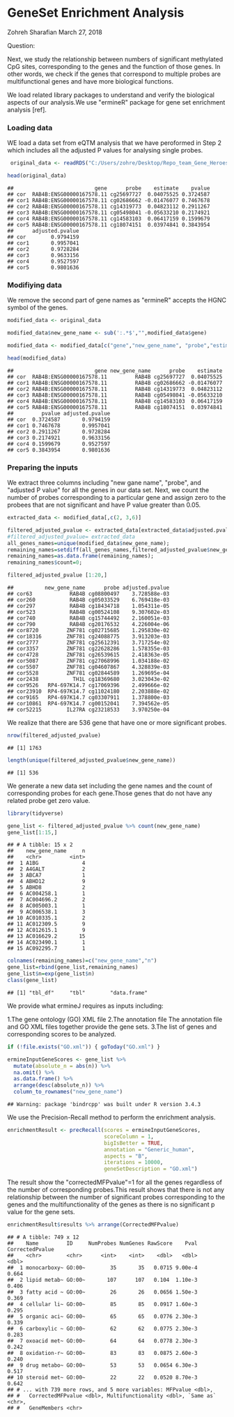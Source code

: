 GeneSet Enrichment Analysis
================
Zohreh Sharafian
March 27, 2018

Question:

Next, we study the relationship between numbers of significant methylated CpG sites, corresponding to the genes and the function of those genes. In other words, we check if the genes that correspond to multiple probes are multifunctional genes and have more biological functions.

We load related library packages to understand and verify the biological aspects of our analysis.We use "ermineR" package for gene set enrichment analysis \[ref\].

### Loading data

WE load a data set from eQTM analysis that we have peroformed in Step 2 which includes all the adjusted P values for analysing single probes.

``` r
 original_data <- readRDS("C:/Users/zohre/Desktop/Repo_team_Gene_Heroes/Code/Step4/cor_test_results_PCA_lapply_V4.rds")

head(original_data)
```

    ##                          gene      probe    estimate    pvalue
    ## cor  RAB4B:ENSG00000167578.11 cg25697727  0.04075525 0.3724587
    ## cor1 RAB4B:ENSG00000167578.11 cg02686662 -0.01476077 0.7467678
    ## cor2 RAB4B:ENSG00000167578.11 cg14319773  0.04823112 0.2911267
    ## cor3 RAB4B:ENSG00000167578.11 cg05498041 -0.05633210 0.2174921
    ## cor4 RAB4B:ENSG00000167578.11 cg14583103  0.06417159 0.1599679
    ## cor5 RAB4B:ENSG00000167578.11 cg18074151  0.03974841 0.3843954
    ##      adjusted.pvalue
    ## cor        0.9794159
    ## cor1       0.9957041
    ## cor2       0.9728284
    ## cor3       0.9633156
    ## cor4       0.9527597
    ## cor5       0.9801636

### Modifiying data

We remove the second part of gene names as "ermineR" accepts the HGNC symbol of the genes.

``` r
modified_data <- original_data

modified_data$new_gene_name <- sub(':.*$',"",modified_data$gene)

modified_data <- modified_data[c("gene","new_gene_name", "probe","estimate", "pvalue", "adjusted.pvalue")]

head(modified_data)
```

    ##                          gene new_gene_name      probe    estimate
    ## cor  RAB4B:ENSG00000167578.11         RAB4B cg25697727  0.04075525
    ## cor1 RAB4B:ENSG00000167578.11         RAB4B cg02686662 -0.01476077
    ## cor2 RAB4B:ENSG00000167578.11         RAB4B cg14319773  0.04823112
    ## cor3 RAB4B:ENSG00000167578.11         RAB4B cg05498041 -0.05633210
    ## cor4 RAB4B:ENSG00000167578.11         RAB4B cg14583103  0.06417159
    ## cor5 RAB4B:ENSG00000167578.11         RAB4B cg18074151  0.03974841
    ##         pvalue adjusted.pvalue
    ## cor  0.3724587       0.9794159
    ## cor1 0.7467678       0.9957041
    ## cor2 0.2911267       0.9728284
    ## cor3 0.2174921       0.9633156
    ## cor4 0.1599679       0.9527597
    ## cor5 0.3843954       0.9801636

### Preparing the inputs

We extract three columns including "new gane name", "probe", and "adjusted P value" for all the genes in our data set. Next, we count the number of probes corresponding to a particular gene and assign zero to the probees that are not significant and have P value greater than 0.05.

``` r
extracted_data <- modified_data[,c(2, 3,6)]

filtered_adjusted_pvalue <- extracted_data[extracted_data$adjusted.pvalue<0.05,]
#filtered_adjusted_pvalue= extracted_data
all_genes_names=unique(modified_data$new_gene_name);
remaining_names=setdiff(all_genes_names,filtered_adjusted_pvalue$new_gene_name)
remaining_names=as.data.frame(remaining_names);
remaining_names$count=0;

filtered_adjusted_pvalue [1:20,]
```

    ##          new_gene_name      probe adjusted.pvalue
    ## cor63            RAB4B cg08800497    3.728588e-03
    ## cor260           RAB4B cg05033529    6.769418e-03
    ## cor297           RAB4B cg18434718    1.054311e-05
    ## cor523           RAB4B cg00524108    9.307602e-03
    ## cor740           RAB4B cg15744492    2.160051e-03
    ## cor790           RAB4B cg20176532    4.226004e-06
    ## cor8720         ZNF781 cg02715685    1.295830e-02
    ## cor18316        ZNF781 cg24088775    3.913203e-03
    ## cor2777         ZNF781 cg25612391    3.717254e-02
    ## cor3357         ZNF781 cg22628286    1.578355e-03
    ## cor4728         ZNF781 cg26539615    2.418363e-05
    ## cor5087         ZNF781 cg27068996    1.034188e-02
    ## cor5507         ZNF781 cg04607867    4.328839e-03
    ## cor5528         ZNF781 cg02844589    1.269695e-04
    ## cor2438           TH1L cg18369680    3.023043e-02
    ## cor9526   RP4-697K14.7 cg17069396    2.499666e-02
    ## cor23910  RP4-697K14.7 cg11024180    2.203888e-02
    ## cor9165   RP4-697K14.7 cg03307911    1.378800e-03
    ## cor10861  RP4-697K14.7 cg00152041    7.394562e-05
    ## cor52215        IL27RA cg23218533    3.970250e-04

We realize that there are 536 gene that have one or more significant probes.

``` r
nrow(filtered_adjusted_pvalue)
```

    ## [1] 1763

``` r
length(unique(filtered_adjusted_pvalue$new_gene_name))
```

    ## [1] 536

We generate a new data set including the gene names and the count of corresponding probes for each gene.Those genes that do not have any related probe get zero value.

``` r
library(tidyverse)

gene_list <- filtered_adjusted_pvalue %>% count(new_gene_name)
gene_list[1:15,]
```

    ## # A tibble: 15 x 2
    ##    new_gene_name     n
    ##    <chr>         <int>
    ##  1 A1BG              4
    ##  2 A4GALT            2
    ##  3 ABCA7             1
    ##  4 ABHD12            9
    ##  5 ABHD8             2
    ##  6 AC004258.1        1
    ##  7 AC004696.2        2
    ##  8 AC005003.1        1
    ##  9 AC006538.1        3
    ## 10 AC010335.1        2
    ## 11 AC012309.5        9
    ## 12 AC012615.1        9
    ## 13 AC016629.2       15
    ## 14 AC023490.1        1
    ## 15 AC092295.7        1

``` r
colnames(remaining_names)=c("new_gene_name","n")
gene_list=rbind(gene_list,remaining_names)
gene_list$n=exp(gene_list$n)
class(gene_list)
```

    ## [1] "tbl_df"     "tbl"        "data.frame"

We provide what ermineJ requires as inputs including:

1.The gene ontology (GO) XML file 2.The annotation file The annotation file and GO XML files together provide the gene sets. 3.The list of genes and corresponding scores to be analyzed.

``` r
if (!file.exists("GO.xml")) { goToday("GO.xml") }

ermineInputGeneScores <- gene_list %>% 
  mutate(absolute_n = abs(n)) %>% 
  na.omit() %>% 
  as.data.frame() %>% 
  arrange(desc(absolute_n)) %>% 
  column_to_rownames("new_gene_name")
```

    ## Warning: package 'bindrcpp' was built under R version 3.4.3

We use the Precision-Recall method to perform the enrichment analysis.

``` r
enrichmentResult <- precRecall(scores = ermineInputGeneScores, 
                               scoreColumn = 1, 
                               bigIsBetter = TRUE, 
                               annotation = "Generic_human", 
                               aspects = "B", 
                               iterations = 10000, 
                               geneSetDescription = "GO.xml") 
```

The result show the "correctedMFPvalue"=1 for all the genes regardless of the number of corresponding probes.This result shows that there is not any relationship between the number of significant probes corresponding to the genes and the multifunctionality of the genes as there is no significant p value for the gene sets.

``` r
enrichmentResult$results %>% arrange(CorrectedMFPvalue)
```

    ## # A tibble: 749 x 12
    ##    Name         ID     NumProbes NumGenes RawScore    Pval CorrectedPvalue
    ##    <chr>        <chr>      <int>    <int>    <dbl>   <dbl>           <dbl>
    ##  1 monocarboxy~ GO:00~        35       35   0.0715 9.00e-4           0.664
    ##  2 lipid metab~ GO:00~       107      107   0.104  1.10e-3           0.406
    ##  3 fatty acid ~ GO:00~        26       26   0.0656 1.50e-3           0.369
    ##  4 cellular li~ GO:00~        85       85   0.0917 1.60e-3           0.295
    ##  5 organic aci~ GO:00~        65       65   0.0776 2.30e-3           0.339
    ##  6 carboxylic ~ GO:00~        62       62   0.0775 2.30e-3           0.283
    ##  7 oxoacid met~ GO:00~        64       64   0.0778 2.30e-3           0.242
    ##  8 oxidation-r~ GO:00~        83       83   0.0875 2.60e-3           0.240
    ##  9 drug metabo~ GO:00~        53       53   0.0654 6.30e-3           0.517
    ## 10 steroid met~ GO:00~        22       22   0.0520 8.70e-3           0.642
    ## # ... with 739 more rows, and 5 more variables: MFPvalue <dbl>,
    ## #   CorrectedMFPvalue <dbl>, Multifunctionality <dbl>, `Same as` <chr>,
    ## #   GeneMembers <chr>
